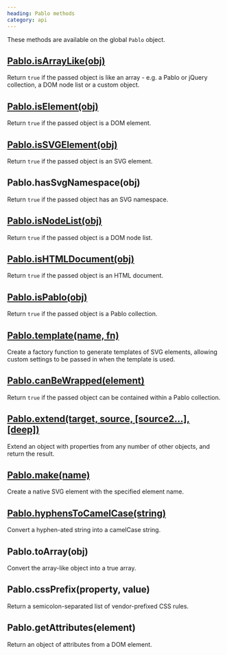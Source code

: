 ```yaml
--- 
heading: Pablo methods
category: api
---
```


These methods are available on the global `Pablo` object.

## [Pablo.isArrayLike(obj)](/api/isArrayLike/)

Return `true` if the passed object is like an array - e.g. a Pablo or jQuery 
collection, a DOM node list or a custom object.

## [Pablo.isElement(obj)](/api/isElement/)

Return `true` if the passed object is a DOM element.

## [Pablo.isSVGElement(obj)](/api/isSVGElement/)

Return `true` if the passed object is an SVG element.

## Pablo.hasSvgNamespace(obj)

Return `true` if the passed object has an SVG namespace.

## [Pablo.isNodeList(obj)](/api/isNodeList/)

Return `true` if the passed object is a DOM node list.

## [Pablo.isHTMLDocument(obj)](/api/isHTMLDocument/)

Return `true` if the passed object is an HTML document.

## [Pablo.isPablo(obj)](/api/isPablo/)

Return `true` if the passed object is a Pablo collection.

## [Pablo.template(name, fn)](/api/template/)

Create a factory function to generate templates of SVG elements, allowing custom settings to be passed in when the template is used.

## [Pablo.canBeWrapped(element)](/api/canBeWrapped/)

Return `true` if the passed object can be contained within a Pablo 
collection.

## [Pablo.extend(target, source, \[source2...\], \[deep\])](/api/extend/)

Extend an object with properties from any number of other objects, and return the result.

## [Pablo.make(name)](/api/make/)

Create a native SVG element with the specified element name.

## [Pablo.hyphensToCamelCase(string)](/api/hyphensToCamelCase/)

Convert a hyphen-ated string into a camelCase string.



<!-- TODO: add sub-pages -->

## Pablo.toArray(obj)

Convert the array-like object into a true array.

## Pablo.cssPrefix(property, value)

Return a semicolon-separated list of vendor-prefixed CSS rules.

## Pablo.getAttributes(element)

Return an object of attributes from a DOM element.

